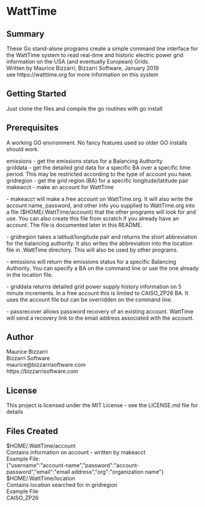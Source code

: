 <html>
  <h1>WattTime</h1>
<h2>Summary</h2>
These Go stand-alone programs create a simple command line interface for the WattTime system to read real-time and historic electric power grid information on the USA (and eventually European) Grids.<br />
Written by Maurice Bizzarri, Bizzarri Software, January 2019<br />
see https://watttime.org for more information on this system<br />
  <h2>Getting Started</h2>
  Just clone the files and compile the go routines with go install <br />
  <h2>Prerequisites</h2>
  A working GO environment.  No fancy features used so older GO installs should work.<br />
  
<p>
emissions - get the emissions status for a Balancing Authority<br />
griddata - get the detailed grid data for a specific BA over a specific time period.  This may be restricted according to the type of account you have.<br />
gridregion - get the grid region (BA) for a specific longitude/latitude pair<br />
makeacct  - make an account for WattTime<br />
</p>
<p>- makeacct will make a free account on WattTime.org.  It will also write the account name, password, and other info you supplied to WattTime.org into a file ($HOME/.WattTime/account) that the other programs will look for and use.  You can also create this file from scratch if you already have an account.  The file is documented later in this README.</p>
<p>- gridregion takes a latitud/longitude pair and returns the short abbreviation for the balancing authority.  It also writes the abbreviation into the location file in .WattTime directory.  This will also be used by other programs.</p>
<p>- emissions will return the emissions status for a specific Balancing Authority.
You can specify a BA on the command line or use the one already in the location file.</p>
<p>- griddata returns detailed grid power supply history information on 5 minute increments.  In a free account this is limited to CAISO_ZP26 BA.  It uses the account file but can be overridden on the command line.</p>
<p>- passrecover allows password recovery of an existing account.  WattTime will send a recovery link to the email address associated with the account.</p>
<p>
<h2>Author</h2>
Maurice Bizzarri<br />
Bizzarri Software<br />
maurice@bizzarrisoftware.com<br />
https://bizzarrisoftware.com<br />
</p>
<h2>License</h2>
This project is licensed under the MIT License - see the LICENSE.md file for details<br />
<h2>Files Created</h2>
$HOME/.WattTime/account<br />
Contains information on account - written by makeacct<br />
Example File: <br />
{"username":"account-name","password":"account-password","email":"email address","org":"organization name"}<br />
$HOME/.WattTime/location<br />
Contains location searched for in gridregion<br />
Example File<br />
CAISO_ZP26<br />
</html>
